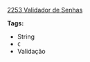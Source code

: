 [2253 Validador de Senhas](https://www.urionlinejudge.com.br/judge/pt/problems/view/2253)

**Tags:**
- String
- `C`
- Validação